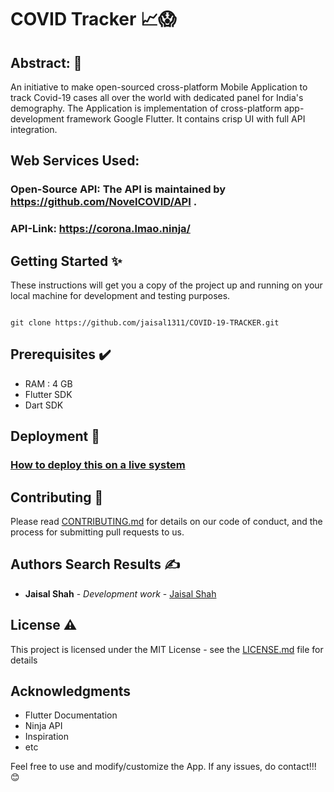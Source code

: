 # COVID Tracker 📈😱

## Abstract: 🧾
   An initiative to make open-sourced  cross-platform Mobile Application to track Covid-19 cases all
over the world with dedicated panel for India's demography. The Application is
implementation of cross-platform app-development framework Google Flutter. It
contains crisp UI with full API integration.

## Web Services Used: 
### Open-Source API: The API is maintained by https://github.com/NovelCOVID/API .
### API-Link: https://corona.lmao.ninja/

## Getting Started ✨

These instructions will get you a copy of the project up and running on your local machine for development and testing purposes.

```

git clone https://github.com/jaisal1311/COVID-19-TRACKER.git

```

## Prerequisites ✔️

* RAM : 4 GB
* Flutter SDK
* Dart SDK

## Deployment 🚀

### [How to deploy this on a live system](https://flutter.dev/docs/deployment/android)

## Contributing 🤝

Please read [CONTRIBUTING.md](https://gist.github.com/PurpleBooth/b24679402957c63ec426) for details on our code of conduct, and the process for submitting pull requests to us.

## Authors Search Results ✍️

* **Jaisal Shah** - *Development work* - [Jaisal Shah](https://github.com/jaisal1311)

## License ⚠️

This project is licensed under the MIT License - see the [LICENSE.md](LICENSE.md) file for details

## Acknowledgments 

* Flutter Documentation 
* Ninja API
* Inspiration
* etc


Feel free to use and modify/customize the App.
If any issues, do contact!!! 😊
